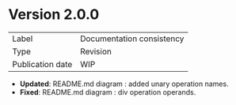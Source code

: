 # Version 2.0.0

|                  |                           |
|------------------|---------------------------|
| Label            | Documentation consistency |
| Type             | Revision                  |
| Publication date | WIP                       |

- **Updated**: README.md diagram : added unary operation names.
- **Fixed**: README.md diagram : div operation operands.